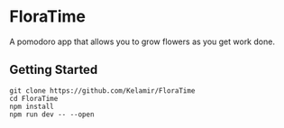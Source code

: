 # FloraTime

A pomodoro app that allows you to grow flowers as you get work done.

## Getting Started
	git clone https://github.com/Kelamir/FloraTime
    cd FloraTime
    npm install
    npm run dev -- --open

